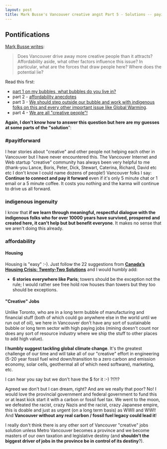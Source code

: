 ```yaml
---
layout: post
title: Mark Busse's Vancouver creative angst Part 5 - Solutions -- payitforward, indigenous ingenuity, tackle global warming 
---
```


## Pontifications

[Mark Busse writes](https://pricetags.wordpress.com/2016/11/29/mark-busse-has-a-question-for-you/):

<blockquote>

Does Vancouver drive away more creative people than it attracts? Affordability aside, what other factors influence this issue? In particular, what are the forces that draw people here? Where does the potential lie?

</blockquote>

Read this first: 

* [part 1 on my bubbles, what bubbles do you live in?](http://rolandtanglao.com/2016/11/30/p1-vancouver-creative-angst/)
* part 2 - [affordability anecdotes](http://rolandtanglao.com/2016/12/01/p1-vancouver-creative-angst-part2-affordability/)
* part 3 - [We should step outside our bubble and work with indigenous folks on this and every other important issue like Global Warming](http://rolandtanglao.com/2016/12/02/p1-vancouver-creative-angst-part3-indigenous-inspiration/).
* part 4 - [We are all "creative people"!](http://rolandtanglao.com/2016/12/03/p1-mark-busse-creative-angst-part-4-what-is-a-creative/)

**Again, I don't know how to answer this question but here are my guesses at some parts of the "solution**":

### #payitforward

I hear stories about "creative" and other people not helping each other in Vancouver but I have never encountered this. The Vancouver Internet and Web startup "creative" community has always been very helpful to me (thank-you Lance, Boris, Peter, Dick, Stewart, Caterina, Richard, David etc etc I don't know I could name dozens of people!) Vancouver folks I say: **Continue to connect and pay it forward** even if it's only 5 minute chat or 1 email or a 5 minute coffee. It costs you nothing and the karma will continue to drive us all forward.

### indigenous ingenuity

I know that **if we learn through meaningful, respectful dialogue with the indigenous folks who for over 10000 years have survived, prospered and created here, it can't help but but benefit everyone**. It makes no sense that we aren't doing this already. 

### affordability

#### Housing

Housing is "easy" :-). Just follow the 22 suggestions from **[Canada’s Housing Crisis: Twenty-Two Solutions](https://thepracticalutopian.ca/2016/12/03/canadas-housing-crisis-twenty-two-solutions/)**
and I would humbly add:

* **6 stories everywhere like Paris**; towers should be the exception not the rule; I would rather see free hold row houses than towers but they too should be exceptions.

#### "Creative" Jobs

Unlike Toronto, who are in a long term bubble of manufacturing and financial stuff (both of which could go anywhere else in the world until we run out of oil), we here in Vancouver don't have any sort of sustainable bubble or long term sector with high paying jobs (mining doesn't count nor does any sort of resource industry where we ship the stuff to other places to add high value).

**I humbly suggest tackling global climate change**. It's the greatest challenge of our time and will take all of our "creative" effort in engineering (5-20 year fossil fuel wind down/transition to a zero carbon and emission economy, solar cells, geothermal all of which need software), marketing, etc. 

I can hear you say but we don't have the $ for it :-) ?!?!? 

Agreed we don't but I can dream, right? And are we really that poor? No! I would love the provincial government and federal government to fund this or at least kick start it with a carbon or fossil fuel tax. We went to the moon, we defeated the racist, crazy Nazis and the racist, crazy Japanese empire, this is doable and just as urgent (on a long term basis) as WWII and WWI! And **Vancouver without any real carbon / fossil fuel legacy could lead it**!

I really don't think there is any other sort of Vancouver "creative" jobs solution unless Metro Vancouver becomes a province and we become masters of our own taxation and legislative destiny (and **shouldn't the biggest driver of jobs in the province be in control of its destiny**?).
